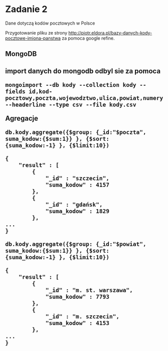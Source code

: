 <h1>Zadanie 2</h1>
Dane dotyczą kodów pocztowych w Polsce

Przygotowanie pliku ze strony http://piotr.eldora.pl/bazy-danych-kody-pocztowe-imiona-panstwa za pomoca google refine.

<h2>MongoDB<h2>

import danych do mongodb odbyl sie za pomoca

```
mongoimport --db kody --collection kody --fields id,kod-pocztowy,poczta,wojewodztwo,ulica,powiat,numery,gmina --headerline --type csv --file kody.csv
```

Agregacje

```
db.kody.aggregate({$group: {_id:"$poczta", suma_kodow:{$sum:1}} }, {$sort: {suma_kodow:-1} }, {$limit:10})
```

```
{
	"result" : [
		{
			"_id" : "szczecin",
			"suma_kodow" : 4157
		},
		{
			"_id" : "gdańsk",
			"suma_kodow" : 1829
		},
...
}
```


```
db.kody.aggregate({$group: {_id:"$powiat", suma_kodow:{$sum:1}} }, {$sort: {suma_kodow:-1} }, {$limit:10})
```

```
{
	"result" : [
		{
			"_id" : "m. st. warszawa",
			"suma_kodow" : 7793
		},
		{
			"_id" : "m. szczecin",
			"suma_kodow" : 4153
		},
...
}
```



